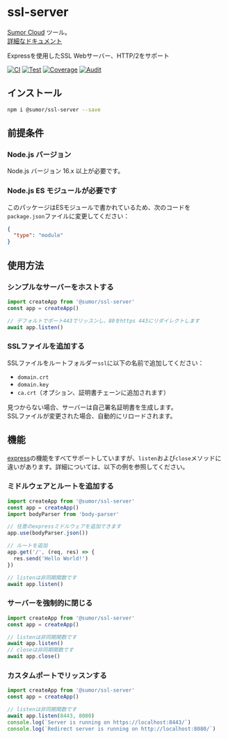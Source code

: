 # ssl-server

[Sumor Cloud](https://sumor.cloud) ツール。  
[詳細なドキュメント](https://sumor.cloud/ssl-server)

Expressを使用したSSL Webサーバー、HTTP/2をサポート

[![CI](https://github.com/sumor-cloud/ssl-server/actions/workflows/ci.yml/badge.svg)](https://github.com/sumor-cloud/ssl-server/actions/workflows/ci.yml)
[![Test](https://github.com/sumor-cloud/ssl-server/actions/workflows/ut.yml/badge.svg)](https://github.com/sumor-cloud/ssl-server/actions/workflows/ut.yml)
[![Coverage](https://github.com/sumor-cloud/ssl-server/actions/workflows/coverage.yml/badge.svg)](https://github.com/sumor-cloud/ssl-server/actions/workflows/coverage.yml)
[![Audit](https://github.com/sumor-cloud/ssl-server/actions/workflows/audit.yml/badge.svg)](https://github.com/sumor-cloud/ssl-server/actions/workflows/audit.yml)

## インストール

```bash
npm i @sumor/ssl-server --save
```

## 前提条件

### Node.js バージョン

Node.js バージョン 16.x 以上が必要です。

### Node.js ES モジュールが必要です

このパッケージはESモジュールで書かれているため、次のコードを`package.json`ファイルに変更してください：

```json
{
  "type": "module"
}
```

## 使用方法

### シンプルなサーバーをホストする

```javascript
import createApp from '@sumor/ssl-server'
const app = createApp()

// デフォルトでポート443でリッスンし、80をhttps 443にリダイレクトします
await app.listen()
```

### SSLファイルを追加する

SSLファイルをルートフォルダー`ssl`に以下の名前で追加してください：

- `domain.crt`
- `domain.key`
- `ca.crt`（オプション、証明書チェーンに追加されます）

見つからない場合、サーバーは自己署名証明書を生成します。  
SSLファイルが変更された場合、自動的にリロードされます。

## 機能

[express](https://www.npmjs.com/package/express)の機能をすべてサポートしていますが、`listen`および`close`メソッドに違いがあります。詳細については、以下の例を参照してください。

### ミドルウェアとルートを追加する

```javascript
import createApp from '@sumor/ssl-server'
const app = createApp()
import bodyParser from 'body-parser'

// 任意のexpressミドルウェアを追加できます
app.use(bodyParser.json())

// ルートを追加
app.get('/', (req, res) => {
  res.send('Hello World!')
})

// listenは非同期関数です
await app.listen()
```

### サーバーを強制的に閉じる

```javascript
import createApp from '@sumor/ssl-server'
const app = createApp()

// listenは非同期関数です
await app.listen()
// closeは非同期関数です
await app.close()
```

### カスタムポートでリッスンする

```javascript
import createApp from '@sumor/ssl-server'
const app = createApp()

// listenは非同期関数です
await app.listen(8443, 8080)
console.log(`Server is running on https://localhost:8443/`)
console.log(`Redirect server is running on http://localhost:8080/`)
```